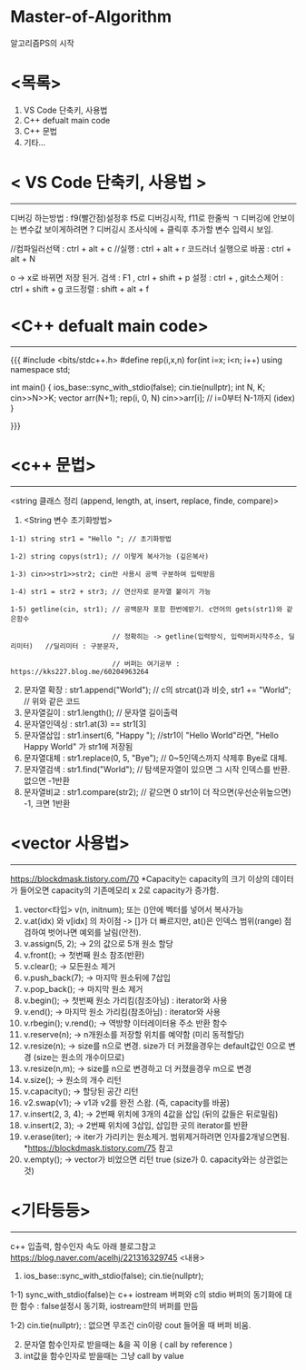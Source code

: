 # Master-of-Algorithm
알고리즘PS의 시작


# <목록>
1. VS Code 단축키, 사용법
2. C++ defualt main code
3. C++ 문법
4. 기타...

# < VS Code 단축키, 사용법 >
*********************************************************************************************************
디버깅 하는방법 : f9(빨간점)설정후 f5로 디버깅시작, f11로 한줄씩 ㄱ
디버깅에 안보이는 변수값 보이게하려면 ? 디버깅시 조사식에 + 클릭후 추가할 변수 입력시 보임.

//컴파일러선택 : ctrl + alt + c
//실행 : ctrl + alt + r
코드러너 실행으로 바꿈 : ctrl + alt + N

o -> x로 바뀌면 저장 된거.
검색 : F1 , ctrl + shift + p
설정 : ctrl + ,
git소스제어 : ctrl + shift + g
코드정렬 : shift + alt + f


# <C++ defualt main code>
*********************************************************************************************************
{{{
#include <bits/stdc++.h>
#define rep(i,x,n) for(int i=x; i<n; i++)
using namespace std;

int main() {
	ios_base::sync_with_stdio(false); cin.tie(nullptr);
	int N, K;
	cin>>N>>K;
	vector<int> arr(N+1);
  rep(i, 0, N) cin>>arr[i]; // i=0부터 N-1까지 (idex)
}

}}}
   
# <c++ 문법>
*********************************************************************************************************
<string 클래스 정리 (append, length, at, insert, replace, finde, compare)>
  1. <String 변수 초기화방법>

    1-1) string str1 = "Hello "; // 초기화방법

    1-2) string copys(str1); // 이렇게 복사가능 (깊은복사)

    1-3) cin>>str1>>str2; cin만 사용시 공백 구분하여 입력받음

    1-4) str1 = str2 + str3; // 연산자로 문자열 붙이기 가능
    
    1-5) getline(cin, str1); // 공백문자 포함 한번에받기. c언어의 gets(str1)와 같은함수

                             // 정확히는 -> getline(입력방식, 입력버퍼시작주소, 딜리미터)   //딜리미터 : 구분문자, 

                             // 버퍼는 여기공부 : https://kks227.blog.me/60204963264

  2. 문자열 확장  : str1.append("World"); // c의 strcat()과 비슷, str1 += "World"; // 위와 같은 코드
  3. 문자열길이   : str1.length(); // 문자열 길이출력
  4. 문자열인덱싱 : str1.at(3) == str1[3]
  5. 문자열삽입   : str1.insert(6, "Happy "); //str1이 "Hello World"라면, "Hello Happy World" 가 str1에 저장됨
  6. 문자열대체   : str1.replace(0, 5, "Bye"); // 0~5인덱스까지 삭제후 Bye로 대체.
  7. 문자열검색   : str1.find("World"); // 탐색문자열이 있으면 그 시작 인덱스를 반환. 없으면 -1반환
  8. 문자열비교   : str1.compare(str2); // 같으면 0 str1이 더 작으면(우선순위높으면) -1, 크면 1반환




  # <vector 사용법>
  *********************************************************************************************************
  https://blockdmask.tistory.com/70
  *Capacity는 capacity의 크기 이상의 데이터가 들어오면 capacity의 기존메모리 x 2로 capacity가 증가함.
    
  1. vector<타입> v(n, initnum); 또는 ()안에 벡터를 넣어서 복사가능
  2. v.at(idx) 와 v[idx] 의 차이점 -> []가 더 빠르지만, at()은 인덱스 범위(range) 점검하여 벗어나면 예외를 날림(안전).
  3. v.assign(5, 2); -> 2의 값으로 5개 원소 할당
  4. v.front(); -> 첫번째 원소 참조(반환)
  5. v.clear(); -> 모든원소 제거
  6. v.push_back(7); -> 마지막 원소뒤에 7삽입
  7. v.pop_back(); -> 마지막 원소 제거
  8. v.begin(); -> 첫번째 원소 가리킴(참조아님) : iterator와 사용
  9. v.end(); -> 마지막 원소 가리킴(참조아님) : iterator와 사용
  10. v.rbegin(); v.rend(); -> 역방향 이터레이터용 주소 반환 함수
  11. v.reserve(n); -> n개원소를 저장할 위치를 예약함 (미리 동적할당)
  12. v.resize(n); -> size를 n으로 변경. size가 더 커졌을경우는 default값인 0으로 변경 (size는 원소의 개수이므로)
  13. v.resize(n,m); -> size를 n으로 변경하고 더 커졌을경우 m으로 변경
  14. v.size(); -> 원소의 개수 리턴
  15. v.capacity(); -> 할당된 공간 리턴
  16. v2.swap(v1); -> v1과 v2를 완전 스왑. (즉, capacity를 바꿈)
  17. v.insert(2, 3, 4); -> 2번째 위치에 3개의 4값을 삽입 (뒤의 값들은 뒤로밀림)
  18. v.insert(2, 3); -> 2번째 위치에 3삽입, 삽입한 곳의 iterator를 반환
  19. v.erase(iter); -> iter가 가리키는 원소제거. 범위제거하려면 인자를2개넣으면됨.   *https://blockdmask.tistory.com/75 참고
  20. v.empty(); -> vector가 비었으면 리턴 true (size가 0. capacity와는 상관없는것)



# <기타등등>
*********************************************************************************************************
 c++ 입출력, 함수인자 속도 아래 블로그참고
 https://blog.naver.com/acelhj/221316329745
 <내용>
 1) ios_base::sync_with_stdio(false); cin.tie(nullptr);

  1-1) sync_with_stdio(false)는 c++ iostream 버퍼와 c의 stdio 버퍼의 동기화에 대한 함수 : false설정시 동기화, iostream만의 버퍼를 만듬

  1-2) cin.tie(nullptr); : 없으면 무조건 cin이랑 cout 들어올 때 버퍼 비움.

 2) 문자열 함수인자로 받을때는 &을 꼭 이용 ( call by reference )
 3) int값을 함수인자로 받을때는 그냥 call by value
